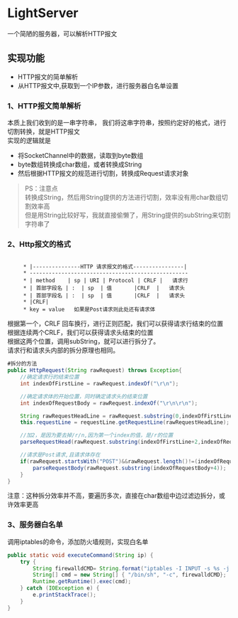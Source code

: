# LightServer
一个简陋的服务器，可以解析HTTP报文

## 实现功能

- HTTP报文的简单解析
- 从HTTP报文中,获取到一个IP参数，进行服务器白名单设置

### 1、HTTP报文简单解析

本质上我们收到的是一串字符串，
我们将这串字符串，按照约定好的格式，进行切割转换，就是HTTP报文<br/>
实现的逻辑就是
- 将SocketChannel中的数据，读取到byte数组
- byte数组转换成char数组，或者转换成String
- 然后根据HTTP报文的规范进行切割，转换成Request请求对象

>PS：注意点<br/>
> 转换成String，然后用String提供的方法进行切割，效率没有用char数组切割效率高<br/>
> 但是用String比较好写，我就直接偷懒了，用String提供的subString来切割字符串了

### 2、Http报文的格式
~~~text

     * |---------------HTTP 请求报文的格式----------------|
     * --------------------------------------------------
     * | method    | sp | URI | Protocol | CRLF |   请求行
     * | 首部字段名 | :  | sp  | 值       |CRLF  |   请求头
     * | 首部字段名 | :  | sp  | 值       |CRLF  |   请求头
     * |CRLF|
     * key = value   如果是Post请求则此处还有请求体
~~~

根据第一个，CRLF 回车换行，进行正则匹配，我们可以获得请求行结束的位置<br/>
根据连续两个CRLF，我们可以获得请求头结束的位置<br/>
根据这两个位置，调用subString，就可以进行拆分了。<br/>
请求行和请求头内部的拆分原理也相同。

~~~java
#拆分的方法
public HttpRequest(String rawRequest) throws Exception{
    //确定请求行的结束位置
    int indexOfFirstLine = rawRequest.indexOf("\r\n");

    //确定请求体的开始位置，同时确定请求头的结束位置
    int indexOfRequestBody = rawRequest.indexOf("\r\n\r\n");

    String rawRequestHeadLine = rawRequest.substring(0,indexOfFirstLine);
    this.requestLine = requestLine.getRequestLine(rawRequestHeadLine);

    //加2，是因为要去掉/r/n,因为第一个index的值，是/r的位置
    parseRequestHead(rawRequest.substring(indexOfFirstLine+2,indexOfRequestBody));

    //请求是Post请求,且请求体存在
    if(rawRequest.startsWith("POST")&&rawRequest.length()!=(indexOfRequestBody+4)){
        parseRequestBody(rawRequest.substring(indexOfRequestBody+4));
    }
}
~~~

注意：这种拆分效率并不高，要遍历多次，直接在char数组中边过滤边拆分，或许效率更高

### 3、服务器白名单

调用iptables的命令，添加防火墙规则，实现白名单

~~~java
public static void executeCommand(String ip) {
    try {
        String firewalldCMD= String.format("iptables -I INPUT -s %s -j DROP", ip);
        String[] cmd = new String[] { "/bin/sh", "-c", firewalldCMD};
        Runtime.getRuntime().exec(cmd);
    } catch (IOException e) {
        e.printStackTrace();
    }
}
~~~
